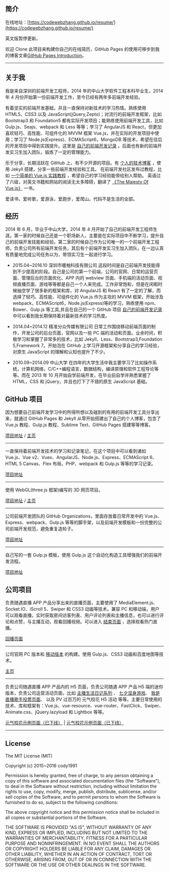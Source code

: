 ## 简介

在线地址：[https://codewebzhang.github.io/resume/](https://codewebzhang.github.io/resume/)

英文版暂停更新。

欢迎 Clone 此项目来构建你自己的在线简历，GitHub Pages 的使用可移步到我的博客文章[GitHub Pages Introduction](https://codewebzhang.github.io)。

---

## 关于我

我是来自深圳的前端开发工程师，2014 年的中山大学软件工程本科毕业生，2014 年 4 月份开始第一份前端开发工作，至今已经有两年多前端开发经验。

有着坚实的前端开发基础，并且一直保持对新技术的学习热情。熟练使用 HTML5、CSS3 以及 JavaScript(jQuery,Zepto)；对流行的前端开发框架，比如 Bootstrap3 和 Foundation5 都有实际开发项目；能熟练使用前端开发工具，比如 Gulp.js、Seajs、webpack 和 Less 等等；学习了 AngularJS 和 React，但更加喜欢轻巧、高性能、可组件化的 MVVM 框架 Vue.js，并在实际的开发项目中使用；学习了 Node.js(Express)、ECMAScript6，MongoDB 等技术，希望在往后的开发项目中得到实践提升。这里是 [自己的前端开发记录](https://codewebzhang.github.io) 。后面也有新的前端开发实习生加入团队，锻炼了一定的管理能力。

乐于分享，长期活跃在 GitHub 上，有不少开源的项目。有 [个人的技术博客](http://cody1991.github.io/index.html) ，使用 Jekyll 搭建，分享一些前端开发经验和工具。 在前端开发社区发布过教程，比如 [一个简单的 Vue.js 实践教程](https://segmentfault.com/a/1190000006776243) ，希望自己的学习经验能带给别人帮助。 英语过了六级，对英文书籍和网站的阅读无太多障碍，翻译了 [《The Majesty Of Vue.js》](https://leanpub.com/vuejs) 一书。

爱读书，爱听歌，爱游泳，爱跑步，爱爬山。代码不是生活的全部。

## 经历

2014 年 6 月，毕业于中山大学，2014 年 4 月开始了自己的前端开发工程师生涯。第一家的时候自己还是一个职场新人，主要是在实际项目中不断学习，提升自己的前端开发技能和经验。第二家的时候自己作为公司唯一的一个前端开发工程师，负责公司所有前端开发任务，其后有个前端开发实习生加入团队，在一边认真有质量地完成公司任务以为，带领实习生一起进行学习。

- 2015.04~2016.10 深圳市暖柚科技有限公司 这段时间是自己前端开发技能得到不少提高的阶段。自己是公司的第一个前端，公司的官网、日常的运营页面、管理后台的页面优化、APP 内的 webview 页面、手机端的活动页面、视频直播页面、游戏等等都是自己一个人来完成。工作非常饱和，但是在闲暇时候抽空学了很多新的框架和库，对 AngularJS 和 React 有了一定的了解，而选择了轻巧、高性能、可组件化的 Vue.js 作为主攻的 MVVM 框架，开始涉及 webpack，ECMAScript6，Node.js(Express)等的学习，熟练使用 npm、Bower、Gulp.js 等工具,并且在自己的一个 GitHub 项目 [自己的前端开发记录](https://github.com/cody1991/learn) 中可以看到我长期保持着对最新技术的学习热度。

- 2014.04~2014.12 精准分众传媒有限公司 日常工作围绕移动前端页面的制作，开发公司的后台页面，官网以及一些 PC 端的活动和页面。业余时间，积极学习和掌握了非常多的技术，比如 Jekyll、Less、Bootstrap3,Foundation 5,Framework 7。开始泡在 GitHub 上学习开源框架和分享自己的学习经验，对原生 JavaScript 的理解和认知也提升了不少。

- 2010.09~2014.09 中山大学 在四年的大学生活中我主要学习了比如操作系统，计算机网络，C/C++编程语言，数据结构，编译原理和软件工程导论等等。而在 2013 年 10 月开始自学前端开发，在毕业前自学并熟悉掌握了 HTML，CSS 和 jQuery，并且也打下了不错的原生 JavaScript 基础。

## GitHub 项目

因为想要自己前端开发学习中的所得所想以及碰到的有用的前端开发工具分享出来，就通过 GitHub Pages 和 Jekyll 从零开始搭建出了自己的个人博客，包含了 Vue.js 教程、Gulp.js 教程、Sublime Text、GitHub Pages 搭建等等博客。

[项目地址](https://codewebzhang.github.io/resume/) / [主页](https://codewebzhang)

---

一直保持着前端开发技术的学习和记录笔记，在这个项目中可以看到诸如 Vue.js、Vue v2、Vuex、AngularJS、Node.js、Express、ECMAScript 6、HTML 5 Canvas、Flex 布局、PHP、webpack 和 Gulp.js 等等的学习记录。

[项目地址](https://github.com/cody1991/learn)

---

使用 WebGL(three.js 框架)编写的 3D 网页项目。

[项目地址](https://github.com/cody1991/webgltang) / [主页](http://cody1991.github.io/webgltang/)

---

公司前端开发团队的 GitHub Organizations，里面存放着日常开发中的 Vue.js、Express、webpack、Gulp.js 等等的脚手架，以及前端开发模板和一份完整的公司前端开发规范，避免重复造轮子。

[项目地址](https://github.com/bear-front-end)

---

自己写的一套 Gulp.js 模板，使用 Gulp.js 这个自动化构造工具增强我们的前端开发流程。

[项目地址](https://github.com/cody1991/gulp-template)

## 公司项目

负责随遇直播 APP 产品分享出来的直播页面，主要使用了 MediaElement.js、Socket.IO、iScroll 5、Swiper 和 CSS3 动画等技术。兼容 PC 和移动端，用户可以观看直播，实时获取房间访客列表、用户评论列表和主播信息，也可以进行评论和点赞，与主播互动，观看回播视频。可以进入 [结束页面](http://api.impingo.me/miniSite/liveEndPage?sessionID=7b37cc506c536eea00&sessionToken=e1a15017c5&liveID=94336&userID=1495955&peerID=9728B66C7B326B407E48A61AE53B70DC) ，选择观看热门直播。

[回播页面](http://api.impingo.me/miniSite/livePage?liveID=9311d5a9d)

---

公司官网 PC 版本和 [移动版本](http://www.impingo.me/homepage/m/index.html) 的构建。使用 Gulp.js、CSS3 动画和百度地图等技术。

[主页](http://www.impingo.me/homepage/index.html)

---

负责公司随遇直播 APP 产品内的 H5 页面，负责公司随遇 APP 产品 H5 端的迷你版本，负责公司运营活动页面，比如 [主播生活日记系列](http://a.impingo.me/static/nice/nice14/index.html) 、 [七夕湿身游戏](http://wx.impingo.me/static/iceChallenge/index.html?source_iceChallenge)、 [我是直播歌手投票页面](http://a.impingo.me/static/activity/singer/preselection.html)、 以及 PV 过百万的 元气校花 H5 活动 等等。主要日常使用的技术、库和框架有：Vue.js、vue-resource、vue-router、FastClick、Swiper、Animate.css、jQuery.lazyload 和 Lightbox 等等。

[元气校花示例页面（已下线）](http://a.impingo.me/activity/showRecommendH5?isFamous=1&openId=o4s3LjjIznRpPupFFoXwem4RD9Hs) |
[元气校花示例页面（已下线）](http://a.impingo.me/activity/showRecommend32?isFamous=1&openId=o4s3LjjIznRpPupFFoXwem4RD9Hs#107)

---

## License

The MIT License (MIT)

Copyright (c) 2015~2016 cody1991

Permission is hereby granted, free of charge, to any person obtaining a copy
of this software and associated documentation files (the "Software"), to deal
in the Software without restriction, including without limitation the rights
to use, copy, modify, merge, publish, distribute, sublicense, and/or sell
copies of the Software, and to permit persons to whom the Software is
furnished to do so, subject to the following conditions:

The above copyright notice and this permission notice shall be included in all
copies or substantial portions of the Software.

THE SOFTWARE IS PROVIDED "AS IS", WITHOUT WARRANTY OF ANY KIND, EXPRESS OR
IMPLIED, INCLUDING BUT NOT LIMITED TO THE WARRANTIES OF MERCHANTABILITY,
FITNESS FOR A PARTICULAR PURPOSE AND NONINFRINGEMENT. IN NO EVENT SHALL THE
AUTHORS OR COPYRIGHT HOLDERS BE LIABLE FOR ANY CLAIM, DAMAGES OR OTHER
LIABILITY, WHETHER IN AN ACTION OF CONTRACT, TORT OR OTHERWISE, ARISING FROM,
OUT OF OR IN CONNECTION WITH THE SOFTWARE OR THE USE OR OTHER DEALINGS IN THE
SOFTWARE.
